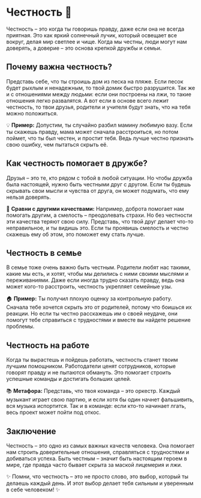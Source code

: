 # Честность 🌟

Честность – это когда ты говоришь правду, даже если она не всегда приятная. Это как яркий солнечный лучик, который освещает все вокруг, делая мир светлее и чище. Когда мы честны, люди могут нам доверять, а доверие – это основа крепкой дружбы и семьи.

## Почему важна честность?

Представь себе, что ты строишь дом из песка на пляже. Если песок будет рыхлым и ненадежным, то твой домик быстро разрушится. Так же и с отношениями между людьми: если они построены на лжи, то такие отношения легко развалятся. А вот если в основе всего лежит честность, то твои друзья, родители и учителя будут знать, что на тебя можно положиться.

💡 **Пример:** Допустим, ты случайно разбил мамину любимую вазу. Если ты скажешь правду, мама может сначала расстроиться, но потом поймет, что ты был честен, и простит тебя. Ведь лучше честно признать свою ошибку, чем пытаться скрыть её.

## Как честность помогает в дружбе?

Друзья – это те, кто рядом с тобой в любой ситуации. Но чтобы дружба была настоящей, нужно быть честными друг с другом. Если ты будешь скрывать свои мысли и чувства от друга, он может подумать, что ему нельзя доверять. 

👫 **Сравни с другими качествами:** Например, доброта помогает нам помогать другим, а смелость – преодолевать страхи. Но без честности эти качества теряют свою силу. Представь, что твой друг делает что-то неправильное, и ты видишь это. Если ты проявишь смелость и честно скажешь ему об этом, это поможет ему стать лучше.

## Честность в семье

В семье тоже очень важно быть честным. Родители любят нас такими, какие мы есть, и хотят, чтобы мы делились с ними своими мыслями и переживаниями. Даже если иногда трудно сказать правду, ведь она может кого-то расстроить, честность укрепляет семейные узы.

🏠 **Пример:** Ты получил плохую оценку за контрольную работу. Сначала тебе хочется скрыть это от родителей, потому что боишься их реакции. Но если ты честно расскажешь им о своей неудаче, они помогут тебе справиться с трудностями и вместе вы найдете решение проблемы.

## Честность на работе

Когда ты вырастешь и пойдешь работать, честность станет твоим лучшим помощником. Работодатели ценят сотрудников, которые говорят правду и не пытаются обмануть. Это помогает строить успешные команды и достигать больших целей.

📚 **Метафора:** Представь, что твоя команда – это оркестр. Каждый музыкант играет свою партию, и если хотя бы один начнет фальшивить, вся музыка испортится. Так и в команде: если кто-то начинает лгать, весь проект может пойти под откос.

## Заключение

Честность – это одно из самых важных качеств человека. Она помогает нам строить доверительные отношения, справляться с трудностями и добиваться успеха. Быть честным – значит быть настоящим героем в мире, где правда часто бывает скрыта за маской лицемерия и лжи.

✨ Помни, что честность – это не просто слово, это выбор, который ты делаешь каждый день. И этот выбор делает тебя сильным и уверенным в себе человеком! ✨